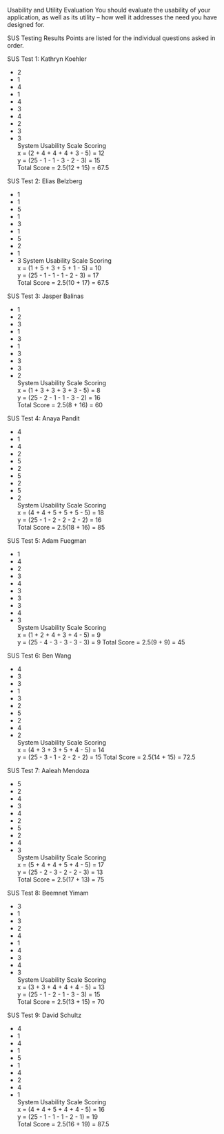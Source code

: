 Usability and Utility Evaluation
You should evaluate the usability of your application, as well as its utility – how well it addresses the need you have designed for.

SUS Testing Results
Points are listed for the individual questions asked in order. 

SUS Test 1:  Kathryn Koehler
- 2
- 1
- 4
- 1
- 4
- 3
- 4
- 2
- 3
- 3  
System Usability Scale Scoring  
x = (2 + 4 + 4 + 4 + 3 - 5) = 12  
y = (25 - 1 - 1 - 3 - 2 - 3) = 15  
Total Score = 2.5(12 + 15) = 67.5  

SUS Test 2: Elias Belzberg
- 1
- 1
- 5
- 1
- 3
- 1
- 5
- 2
- 1
- 3
System Usability Scale Scoring  
x = (1 + 5 + 3 + 5 + 1 - 5) = 10  
y = (25 - 1 - 1 - 1 - 2 - 3) = 17  
Total Score = 2.5(10 + 17) = 67.5  

SUS Test 3: Jasper Balinas
- 1
- 2
- 3
- 1
- 3
- 1
- 3
- 3
- 3
- 2  
System Usability Scale Scoring  
x = (1 + 3 + 3 + 3 + 3 - 5) = 8  
y = (25 - 2 - 1 - 1 - 3 - 2) = 16  
Total Score = 2.5(8 + 16) = 60  

SUS Test 4: Anaya Pandit
- 4
- 1
- 4
- 2
- 5
- 2
- 5
- 2
- 5
- 2  
System Usability Scale Scoring  
x = (4 + 4 + 5 + 5 + 5 - 5) = 18  
y = (25 - 1 - 2 - 2 - 2 - 2) = 16  
Total Score = 2.5(18 + 16) = 85  

SUS Test 5: Adam Fuegman
- 1
- 4
- 2
- 3
- 4
- 3
- 3
- 3
- 4
- 3  
System Usability Scale Scoring  
x = (1 + 2 + 4 + 3 + 4 - 5) = 9  
y = (25 - 4 - 3 - 3 - 3 - 3) = 9
Total Score = 2.5(9 + 9) = 45  


SUS Test 6: Ben Wang
- 4
- 3
- 3
- 1
- 3
- 2
- 5
- 2
- 4
- 2  
System Usability Scale Scoring  
x = (4 + 3 + 3 + 5 + 4 - 5) = 14  
y = (25 - 3 - 1 - 2 - 2 - 2) = 15
Total Score = 2.5(14 + 15) = 72.5  

SUS Test 7: Aaleah Mendoza
- 5
- 2
- 4
- 3
- 4
- 2
- 5
- 2
- 4
- 3  
System Usability Scale Scoring  
x = (5 + 4 + 4 + 5 + 4 - 5) = 17  
y = (25 - 2 - 3 - 2 - 2 - 3) = 13  
Total Score = 2.5(17 + 13) = 75  

SUS Test 8: Beemnet Yimam
- 3
- 1
- 3
- 2
- 4
- 1
- 4
- 3
- 4
- 3  
System Usability Scale Scoring  
x = (3 + 3 + 4 + 4 + 4 - 5) = 13  
y = (25 - 1 - 2 - 1 - 3 - 3) = 15  
Total Score = 2.5(13 + 15) = 70  

SUS Test 9: David Schultz
- 4
- 1
- 4
- 1
- 5
- 1
- 4
- 2
- 4
- 1  
System Usability Scale Scoring  
x = (4 + 4 + 5 + 4 + 4 - 5) = 16  
y = (25 - 1 - 1 - 1 - 2 - 1) = 19  
Total Score = 2.5(16 + 19) = 87.5
